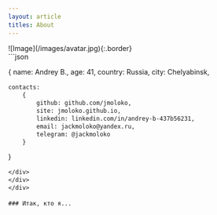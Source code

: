```yaml
---
layout: article
titles: About
---
```



<div class="grid-containre">
<div class="grid grid--p-2">
<div class="cell cell--12 cell--md-4 " markdown="1">
![Image](/images/avatar.jpg){:.border}
</div>
<div class="cell cell--12 cell--md-auto" markdown="1">
```json



{
    name: Andrey B.,
    age: 41,
    country: Russia,
    city: Chelyabinsk,
    
    contacts:
        {
            github: github.com/jmoloko,
            site: jmoloko.github.io,
            linkedin: linkedin.com/in/andrey-b-437b56231,
            email: jackmoloko@yandex.ru,
            telegram: @jackmoloko
        }
}




```    
</div>
</div>
</div>

### Итак, кто я...

